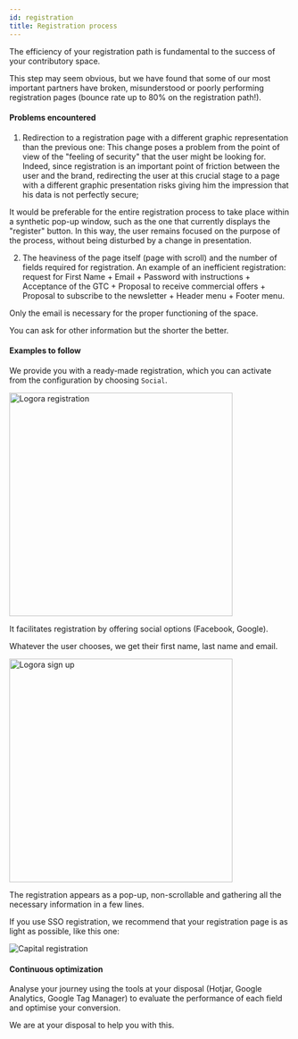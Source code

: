 ```yaml
---
id: registration
title: Registration process
---
```


The efficiency of your registration path is fundamental to the success of your contributory space. 

This step may seem obvious, but we have found that some of our most important partners have broken, misunderstood or poorly performing registration pages (bounce rate up to 80% on the registration path!). 

#### Problems encountered 

1) Redirection to a registration page with a different graphic representation than the previous one: This change poses a problem from the point of view of the "feeling of security" that the user might be looking for. Indeed, since registration is an important point of friction between the user and the brand, redirecting the user at this crucial stage to a page with a different graphic presentation risks giving him the impression that his data is not perfectly secure;

It would be preferable for the entire registration process to take place within a synthetic pop-up window, such as the one that currently displays the "register" button. In this way, the user remains focused on the purpose of the process, without being disturbed by a change in presentation.

2) The heaviness of the page itself (page with scroll) and the number of fields required for registration.
An example of an inefficient registration: request for First Name + Email + Password with instructions + Acceptance of the GTC + Proposal to receive commercial offers + Proposal to subscribe to the newsletter + Header menu + Footer menu.

Only the email is necessary for the proper functioning of the space. 

You can ask for other information but the shorter the better. 

#### Examples to follow

We provide you with a ready-made registration, which you can activate from the configuration by choosing `Social`. 

<img src="/img/logora_registration.png" alt="Logora registration" width="400"/>

It facilitates registration by offering social options (Facebook, Google). 

Whatever the user chooses, we get their first name, last name and email. 

<img src="/img/logora_sign_up.png" alt="Logora sign up" width="400"/>

The registration appears as a pop-up, non-scrollable and gathering all the necessary information in a few lines. 

If you use SSO registration, we recommend that your registration page is as light as possible, like this one: 

<img src="/img/capital_registration.png" alt="Capital registration"/>

#### Continuous optimization 

Analyse your journey using the tools at your disposal (Hotjar, Google Analytics, Google Tag Manager) to evaluate the performance of each field and optimise your conversion. 

We are at your disposal to help you with this.  

